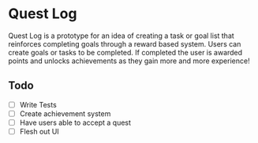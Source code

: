 # Quest Log

Quest Log is a prototype for an idea of creating a task or goal list that reinforces completing goals through a reward based system.  Users can create goals or tasks to be completed.  If completed the user is awarded points and unlocks achievements as they gain more and more experience!

## Todo

- [ ] Write Tests
- [ ] Create achievement system
- [ ] Have users able to accept a quest
- [ ] Flesh out UI
